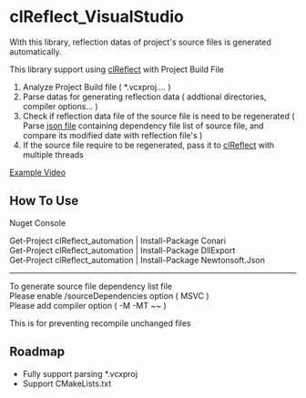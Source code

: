 # clReflect_VisualStudio

With this library, reflection datas of project's source files is generated automatically.       

This library support using [clReflect](https://github.com/SungJJinKang/clReflect_automation) with Project Build File         

1. Analyze Project Build file ( *.vcxproj.... )                
2. Parse datas for generating reflection data ( addtional directories, compiler options... )              
3. Check if reflection data file of the source file is need to be regenerated ( Parse [json file](https://docs.microsoft.com/ko-kr/cpp/build/reference/sourcedependencies?view=msvc-170) containing dependency file list of source file, and compare its modified date with reflection file's )                 
4. If the source file require to be regenerated, pass it to [clReflect](https://github.com/SungJJinKang/clReflect) with multiple threads           

[Example Video](https://youtu.be/KGihaYTzqG8)                    
 
## How To Use

Nuget Console           

Get-Project clReflect_automation | Install-Package Conari          
Get-Project clReflect_automation | Install-Package DllExport        
Get-Project clReflect_automation | Install-Package Newtonsoft.Json     

-----------------------------------------------       

To generate source file dependency list file            
Please enable /sourceDependencies option ( MSVC )          
Please add compiler option ( -M -MT ~~ )      

This is for preventing recompile unchanged files        

## Roadmap

- Fully support parsing *.vcxproj
- Support CMakeLists.txt
